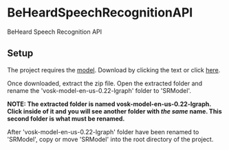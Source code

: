 # BeHeardSpeechRecognitionAPI
BeHeard Speech Recognition API

## Setup
The project requires the [model](https://alphacephei.com/vosk/models/vosk-model-en-us-0.22-lgraph.zip). Download by clicking the text or click [here](https://alphacephei.com/vosk/models/vosk-model-en-us-0.22-lgraph.zip).

Once downloaded, extract the zip file. Open the extracted folder and rename the 'vosk-model-en-us-0.22-lgraph' folder to 'SRModel'. 

**NOTE: The extracted folder is named vosk-model-en-us-0.22-lgraph. Click inside of it and you will see another folder with *the same* name. This second folder is what must be renamed.**

After 'vosk-model-en-us-0.22-lgraph' folder have been renamed to 'SRModel', copy or move 'SRModel' into the root directory of the project.